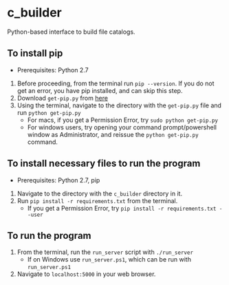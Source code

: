 # c_builder
Python-based interface to build file catalogs.

## To install pip
- Prerequisites: Python 2.7
1. Before proceeding, from the terminal run `pip --version`. If you do not get an error, you have pip installed, and can skip this step.
2. Download `get-pip.py` from [here](https://bootstrap.pypa.io/get-pip.py)
3. Using the terminal, navigate to the directory with the `get-pip.py` file and run `python get-pip.py`
    - For macs, if you get a Permission Error, try `sudo python get-pip.py`
    - For windows users, try opening your command prompt/powershell window as Administrator, and reissue the `python get-pip.py` command.

## To install necessary files to run the program
- Prerequisites: Python 2.7, pip
1. Navigate to the directory with the `c_builder` directory in it.
2. Run `pip install -r requirements.txt` from the terminal.
    - If you get a Permission Error, try `pip install -r requirements.txt --user`

## To run the program
1. From the terminal, run the `run_server` script with `./run_server`
    - If on Windows use `run_server.ps1`, which can be run with `run_server.ps1`
2. Navigate to `localhost:5000` in your web browser.
